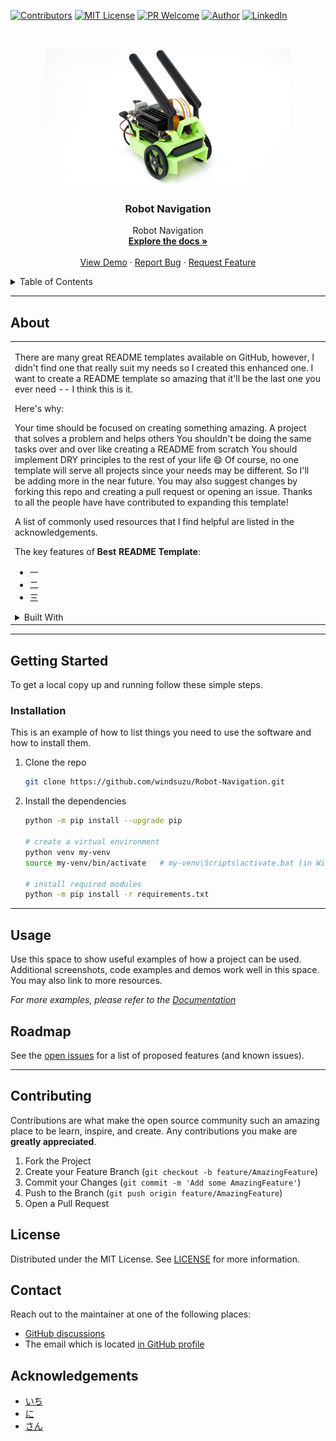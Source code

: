 <!--
*** Thanks for checking out the Robot-Navigation. If you have a suggestion
*** that would make this better, please fork the repo and create a pull request
*** or simply open an issue with the tag "enhancement".
*** Thanks again! Now go create something AMAZING! :D
***
*** To avoid retyping too much info. Do a search and replace for the following:
*** github_username (that is "windsuzu"), repo_name (that is "Robot-Navigation"), Robot Navigation, project_description
-->

<!-- [![Issues][issues-shield]][issues-url] -->
[![Contributors][contributors-shield]][contributors-url]
[![MIT License][license-shield]][license-url]
[![PR Welcome][pr-welcome-shield]](#contributing)
[![Author][author-shield]][author-url]
[![LinkedIn][linkedin-shield]][linkedin-url]


<!-- PROJECT LOGO -->
<br />
<p align="center">
  <a href="https://github.com/windsuzu/Robot-Navigation">
    <img src="images/jetbot.jpg" alt="Logo" height=220>
  </a>

  <h3 align="center">Robot Navigation</h3>

  <p align="center">
    Robot Navigation
    <br />
    <a href="https://github.com/windsuzu/Robot-Navigation"><strong>Explore the docs »</strong></a>
    <br />
    <br />
    <a href="https://github.com/windsuzu/Robot-Navigation">View Demo</a>
    ·
    <a href="https://github.com/windsuzu/Robot-Navigation/issues">Report Bug</a>
    ·
    <a href="https://github.com/windsuzu/Robot-Navigation/issues">Request Feature</a>
  </p>
</p>


<details>
<summary>Table of Contents</summary>

* [About](#about)
* [Getting Started](#getting-started)
  * [Installation](#installation)
* [Usage](#usage)
* [Roadmap](#roadmap)
* [Contributing](#contributing)
* [License](#license)
* [Contact](#contact)
* [Acknowledgements](#acknowledgements)

</details>

---

<!-- ABOUT THE PROJECT -->
## About

<table>
<tr>
<td>

There are many great README templates available on GitHub, however, I didn't find one that really suit my needs so I created this enhanced one. I want to create a README template so amazing that it'll be the last one you ever need -- I think this is it.

Here's why:

Your time should be focused on creating something amazing. A project that solves a problem and helps others
You shouldn't be doing the same tasks over and over like creating a README from scratch
You should implement DRY principles to the rest of your life 😄
Of course, no one template will serve all projects since your needs may be different. So I'll be adding more in the near future. You may also suggest changes by forking this repo and creating a pull request or opening an issue. Thanks to all the people have have contributed to expanding this template!

A list of commonly used resources that I find helpful are listed in the acknowledgements.

The key features of **Best README Template**:

- 一
- 二
- 三

<details close>
<summary>Built With</summary>
<br>

* [壹](https://github.com/windsuzu/Robot-Navigation)
* [貳](https://github.com/windsuzu/Robot-Navigation)
* [參](https://github.com/windsuzu/Robot-Navigation)

</details>


</td>
</tr>
</table>

---

## Getting Started

To get a local copy up and running follow these simple steps.

### Installation

This is an example of how to list things you need to use the software and how to install them.

1. Clone the repo
   ```sh
   git clone https://github.com/windsuzu/Robot-Navigation.git
   ```

2. Install the dependencies
   ```sh
   python -m pip install --upgrade pip

   # create a virtual environment
   python venv my-venv
   source my-venv/bin/activate   # my-venv\Scripts\activate.bat (in Windows)

   # install required modules
   python -m pip install -r requirements.txt
   ```

---

## Usage

Use this space to show useful examples of how a project can be used. Additional screenshots, code examples and demos work well in this space. You may also link to more resources.

_For more examples, please refer to the [Documentation](https://example.com)_

## Roadmap

See the [open issues](https://github.com/windsuzu/Robot-Navigation/issues) for a list of proposed features (and known issues).

---

## Contributing

Contributions are what make the open source community such an amazing place to be learn, inspire, and create. Any contributions you make are **greatly appreciated**.

1. Fork the Project
2. Create your Feature Branch (`git checkout -b feature/AmazingFeature`)
3. Commit your Changes (`git commit -m 'Add some AmazingFeature'`)
4. Push to the Branch (`git push origin feature/AmazingFeature`)
5. Open a Pull Request

## License

Distributed under the MIT License. See [LICENSE](https://github.com/windsuzu/Robot-Navigation/blob/main/LICENSE) for more information.

## Contact

Reach out to the maintainer at one of the following places:

* [GitHub discussions](https://github.com/windsuzu/Robot-Navigation/discussions)
* The email which is located [in GitHub profile](https://github.com/windsuzu)


## Acknowledgements

* [いち](https://github.com/windsuzu/Robot-Navigation)
* [に](https://github.com/windsuzu/Robot-Navigation)
* [さん](https://github.com/windsuzu/Robot-Navigation)


[contributors-shield]: https://img.shields.io/github/contributors/windsuzu/Robot-Navigation.svg?style=for-the-badge
[contributors-url]: https://github.com/windsuzu/Robot-Navigation/graphs/contributors
[issues-shield]: https://img.shields.io/github/issues/windsuzu/Robot-Navigation.svg?style=for-the-badge
[issues-url]: https://github.com/windsuzu/Robot-Navigation/issues
[license-shield]: https://img.shields.io/github/license/windsuzu/Robot-Navigation.svg?style=for-the-badge&label=license
[license-url]: https://github.com/windsuzu/Robot-Navigation/blob/main/LICENSE.txt
[linkedin-shield]: https://img.shields.io/badge/-LinkedIn-black.svg?style=for-the-badge&logo=linkedin&colorB=555
[linkedin-url]: https://linkedin.com/in/windsuzu
[pr-welcome-shield]: https://shields.io/badge/PRs-Welcome-ff69b4?style=for-the-badge
[author-shield]: https://shields.io/badge/Made_with_%E2%9D%A4_by-windsuzu-F4A92F?style=for-the-badge
[author-url]: https://github.com/windsuzu